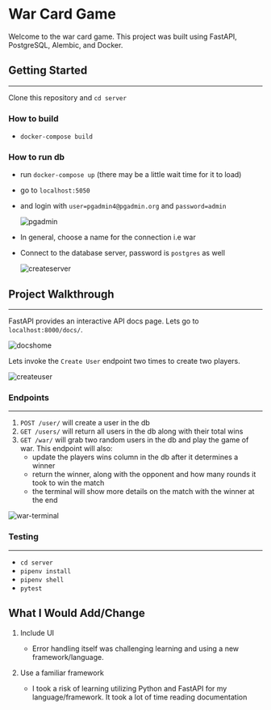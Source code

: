 # War Card Game

Welcome to the war card game. This project was built using FastAPI, PostgreSQL, Alembic, and Docker.

## Getting Started

---

Clone this repository and `cd server`

### How to build

- `docker-compose build`

<!-- ### Run Migrations

```
alembic revision --autogenerate -m "first commit"
alembic upgrade head
``` -->

### How to run db

- run `docker-compose up` (there may be a little wait time for it to load)
- go to `localhost:5050`
- and login with `user=pgadmin4@pgadmin.org` and `password=admin`

  ![pgadmin](/server/public/images/pgadmin.png)

- In general, choose a name for the connection i.e war
- Connect to the database server, password is `postgres` as well

  ![createserver](server/public/images/createserver.png)

## Project Walkthrough

---

FastAPI provides an interactive API docs page. Lets go to `localhost:8000/docs/`.

![docshome](server/public/images/docshome.png)

Lets invoke the `Create User` endpoint two times to create two players.

![createuser](server/public/images/createuser.png)

### Endpoints

---

1. `POST /user/` will create a user in the db
2. `GET /users/` will return all users in the db along with their total wins
3. `GET /war/` will grab two random users in the db and play the game of war. This endpoint will also:
   - update the players wins column in the db after it determines a winner
   - return the winner, along with the opponent and how many rounds it took to win the match
   - the terminal will show more details on the match with the winner at the end

![war-terminal](server/public/images/warterminal.png)

### Testing

---

- `cd server`
- `pipenv install`
- `pipenv shell`
- `pytest`

## What I Would Add/Change

1. Include UI

   - Error handling itself was challenging learning and using a new framework/language.

2. Use a familiar framework
   - I took a risk of learning utilizing Python and FastAPI for my language/framework. It took a lot of time reading documentation
